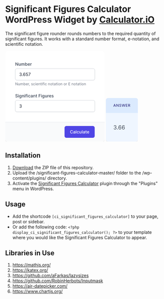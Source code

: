 # Significant Figures Calculator WordPress Widget by [Calculator.iO](https://www.calculator.io/ "Calculator.iO Homepage")

The significant figure rounder rounds numbers to the required quantity of significant figures. It works with a standard number format, e-notation, and scientific notation.

![Significant Figures Calculator Input Form](/assets/images/screenshot-1.png "Significant Figures Calculator Input Form")
![Significant Figures Calculator Calculation Results](/assets/images/screenshot-2.png "Significant Figures Calculator Calculation Results")

## Installation

1. [Download](https://github.com/pub-calculator-io/age-calculator/archive/refs/heads/master.zip) the ZIP file of this repository.
2. Upload the /significant-figures-calculator-master/ folder to the /wp-content/plugins/ directory.
3. Activate the [Significant Figures Calculator](https://www.calculator.io/significant-figures-calculator/ "Significant Figures Calculator Homepage") plugin through the "Plugins" menu in WordPress.

## Usage
* Add the shortcode `[ci_significant_figures_calculator]` to your page, post or sidebar.
* Or add the following code: `<?php display_ci_significant_figures_calculator(); ?>` to your template where you would like the Significant Figures Calculator to appear.

## Libraries in Use
1. https://mathjs.org/
2. https://katex.org/
3. https://github.com/aFarkas/lazysizes
4. https://github.com/RobinHerbots/Inputmask
5. https://air-datepicker.com/
6. https://www.chartjs.org/
